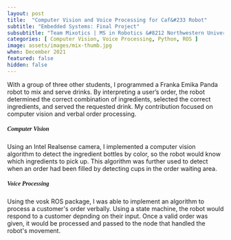 ```yaml
---
layout: post
title:  "Computer Vision and Voice Processing for Caf&#233 Robot"
subtitle: "Embedded Systems: Final Project"
subsubtitle: "Team Mixotics | MS in Robotics &#8212 Northwestern University"
categories: [ Computer Vision, Voice Processing, Python, ROS ]
image: assets/images/mix-thumb.jpg
when: December 2021
featured: false
hidden: false
---
```

With a group of three other students, I programmed a Franka Emika Panda robot to 
mix and serve drinks. By interpreting a user’s order, the robot determined
the correct combination of ingredients, selected the correct ingredients, 
and served the requested drink. My contribution focused on computer vision and 
verbal order processing.  

<h5 style="font-family:montserrat">Computer Vision</h5>   

Using an Intel Realsense camera, I implemented a computer vision algorithm to detect 
the ingredient bottles by color, so the robot would know which ingredients to pick up.
This algorithm was further used to detect when an order had been filled by detecting 
cups in the order waiting area.  

<h5 style="font-family:montserrat">Voice Processing</h5>  

Using the vosk ROS package, I was able to implement an algorithm to process a customer's
order verbally. Using a state machine, the robot would respond to a customer depnding
on their input. Once a valid order was given, it would be processed and passed to the node 
that handled the robot's movement.
